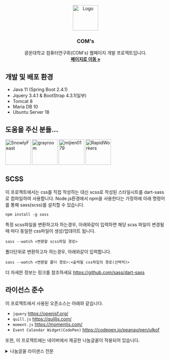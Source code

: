 <p align="center">
  <a href="https://github.com/SnowlyFeast/Coms-Server">
    <img src="src/main/resources/static/css/ico/logo.ico" alt="Logo" width="80" height="80">
  </a>

  <h3 align="center">COM's</h3>

  <p align="center">
    광운대학교 컴퓨터연구회(COM's) 웹페이지 개발 프로젝트입니다.
    <br />
    <a href="https://coms.kw.ac.kr"><strong> 페이지로 이동 »</strong></a>
  </p>
</p>

## 개발 및 배포 환경
* Java 11 (Spring Boot 2.4.1)
* Jquery 3.4.1 & BootStrap 4.3.1(일부)
* Tomcat 8
* Maria DB 10
* Ubuntu Server 18

## 도움을 주신 분들...
<a href="https://github.com/SnowlyFeast"><img src="https://avatars0.githubusercontent.com/u/33473622?s=460&v=4" title="SnowlyFeast" width="80" height="80"></a>
<a href="https://github.com/grayroom"><img src="https://avatars0.githubusercontent.com/u/43588644?s=460&u=fd358afa0e9b262bc52498cb20616081b1ee1a8a&v=4" title="grayroom" width="80" height="80"></a>
<a href="https://github.com/mijien0179"><img src="https://avatars0.githubusercontent.com/u/40613626?s=460&u=35261c790e2a070c1b01ed1020fc4ea906794c73&v=4" title="mijien0179" width="80" height="80"></a>
<a href="https://github.com/RapidWorkers"><img src="https://avatars2.githubusercontent.com/u/6492071?s=400&u=d38d43f09a55ecddb7453414707a578f4e755e4c&v=4" title="RapidWorkers" width="80" height="80"></a>

## SCSS
이 프로젝트에서는 css를 직접 작성하는 대신 scss로 작성된 스타일시트를 dart-sass로 컴파일하여 사용합니다. Node.js환경에서 npm을 사용한다는 가정하에 아래 명령어를 통해 sass(scss)를 설치할 수 있습니다.
```
npm install -g sass
```

특정 scss파일을 변환하고자 하는경우, 아래와같이 입력하면 해당 scss 파일이 변경될 때 마다 동일한 css파일이 생성/업데이트 됩니다.
```
sass --watch <변환할 scss파일 경로>
```

폴더단위로 변환하고자 하는경우, 아래와같이 입력합니다.
```
sass --watch <변환할 폴더 경로>:<출력될 css파일의 경로(선택적)>
```

더 자세한 정보는 링크를 참조하세요
https://github.com/sass/dart-sass

## 라이선스 준수
이 프로젝트에서 사용된 오픈소스는 아래와 같습니다.
* `jquery` https://openjsf.org/
* `quill.js` https://quilljs.com/
* `moment.js` https://momentjs.com/
* `Event Calendar Widget(CodePen)` https://codepen.io/peanav/pen/ulkof

또한, 이 프로젝트에는 네이버에서 제공한 나눔글꼴이 적용되어 있습니다.
<details>
<summary>나눔글꼴 라이센스 전문</summary>
Copyright (c) 2010, NAVER Corporation (https://www.navercorp.com/),



with Reserved Font Name Nanum, Naver Nanum, NanumGothic, Naver NanumGothic, NanumMyeongjo, Naver NanumMyeongjo, NanumBrush, Naver NanumBrush, NanumPen, Naver NanumPen, Naver NanumGothicEco, NanumGothicEco, Naver NanumMyeongjoEco, NanumMyeongjoEco, Naver NanumGothicLight, NanumGothicLight, NanumBarunGothic, Naver NanumBarunGothic, NanumSquareRound, NanumBarunPen



This Font Software is licensed under the SIL Open Font License, Version 1.1.
This license is copied below, and is also available with a FAQ at: http://scripts.sil.org/OFL



SIL OPEN FONT LICENSE
Version 1.1 - 26 February 2007 


[DEFINITIONS]
"Font Software" refers to the set of files released by the Copyright Holder(s) under this license and clearly marked as such. This may include source files, build scripts and documentation.  

 

"Reserved Font Name" refers to any names specified as such after the copyright statement(s).  

"Original Version" refers to the collection of Font Software components as distributed by the Copyright Holder(s).  

 

"Modified Version" refers to any derivative made by adding to, deleting, or substituting in part or in whole any of the components of the Original Version, by changing formats or by porting the Font Software to a new environment.‘  

 

"Author" refers to any designer, engineer, programmer, technical writer or other person who contributed to the Font Software.  

[PREAMBLE]
The goals of the Open Font License (OFL) are to stimulate worldwide development of collaborative font projects,

to support the font creation efforts of academic and linguistic communities, and to provide a free and open framework  in which fonts may be shared and improved in partnership with others.

The OFL allows the licensed fonts to be used, studied, modified and redistributed freely as long as they are not sold 

by themselves. The fonts, including any derivative works, can be bundled, embedded, redistributed and/or sold with any software provided that any reserved names are not used by derivative works. 

The fonts and derivatives, however, cannot be released under any other type of license.

The requirement for fonts to remain under this license does not apply to any document created using the fonts or their derivatives.  

[PERMISSION & CONDITIONS]

Permission is hereby granted, free of charge, to any person obtaining a copy of the Font Software, to use, study, copy, merge, embed, modify, redistribute, and sell modified and unmodified copies of the Font Software, subject to the following conditions:  
1) Neither the Font Software nor any of its individual components,in Original or Modified Versions, may be sold by itself.
2) Original or Modified Versions of the Font Software may be bundled, redistributed and/or sold with any software, provided that each copy contains the above copyright notice and this license. These can be included either as stand-alone text files, human-readable headers or in the appropriate machine-readable metadata fields within text or binary files as long as those fields can be easily viewed by the user.  
3) No Modified Version of the Font Software may use the Reserved Font Name(s) unless explicit written permission is granted by the corresponding Copyright Holder. This restriction only applies to the primary font name as presented to the users.  
4) The name(s) of the Copyright Holder(s) or the Author(s) of the Font Software shall not be used to promote, endorse or advertise any Modified Version, except to acknowledge the contribution(s) of the Copyright Holder(s) and the Author(s) or with their explicit written permission.  
5) The Font Software, modified or unmodified, in part or in whole, must be distributed entirely under this license, and must not be distributed any other license. The requirement for fonts to remain under this license does not apply to any document created using the Font Software.

[TERMINATION]

This license becomes null and void if any of the above conditions are not met. 


[DISCLAIMER]

THE FONT SOFTWARE IS PROVIDED "AS IS", WITHOUT WARRANTY OF ANY KIND, EXPRESS OR IMPLIED, INCLUDING BUT NOT LIMITED TO ANY WARRANTIES OF MERCHANTABILITY, FITNESS FOR A PARTICULAR PURPOSE AND NONINFRINGEMENT OF COPYRIGHT, PATENT, TRADEMARK, OR OTHER RIGHT. IN NO EVENT SHALL THE COPYRIGHT HOLDER BE LIABLE FOR ANY CLAIM, DAMAGES OR OTHER LIABILITY, INCLUDING ANY GENERAL, SPECIAL, INDIRECT, INCIDENTAL, OR CONSEQUENTIAL DAMAGES, WHETHER IN AN ACTION OF CONTRACT, TORT OR OTHERWISE, ARISING FROM, OUT OF THE USE OR INABILITY TO USE THE FONT SOFTWARE OR FROM OTHER DEALINGS IN THE FONT SOFTWARE.  
</details>
